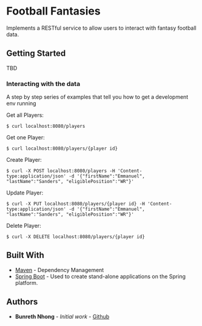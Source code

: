 # Football Fantasies

Implements a RESTful service to allow users to interact with fantasy football data.

## Getting Started

TBD

### Interacting with the data

A step by step series of examples that tell you how to get a development env running

Get all Players:

```
$ curl localhost:8080/players
```

Get one Player:

```
$ curl localhost:8080/players/{player id}
```

Create Player:

```
$ curl -X POST localhost:8080/players -H 'Content-type:application/json' -d '{"firstName":"Emmanuel", "lastName":"Sanders", "eligiblePosition":"WR"}'
```

Update Player:

```
$ curl -X PUT localhost:8080/players/{player id} -H 'Content-type:application/json' -d '{"firstName":"Emmanuel", "lastName":"Sanders", "eligiblePosition":"WR"}'
```

Delete Player:

```
$ curl -X DELETE localhost:8080/players/{player id}
```

## Built With

* [Maven](https://maven.apache.org/) - Dependency Management
* [Spring Boot](https://spring.io/projects/spring-boot) - Used to create stand-alone applications on the Spring platform.

## Authors

* **Bunreth Nhong** - *Initial work* - [Github](https://github.com/bnhong)